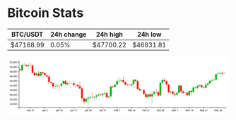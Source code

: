 # Bitcoin Stats

BTC/USDT|24h change|24h high|24h low|
|---|---|---|---|
|$47168.99|0.05%|$47700.22|$46831.81|

<img src="./chart.svg">
